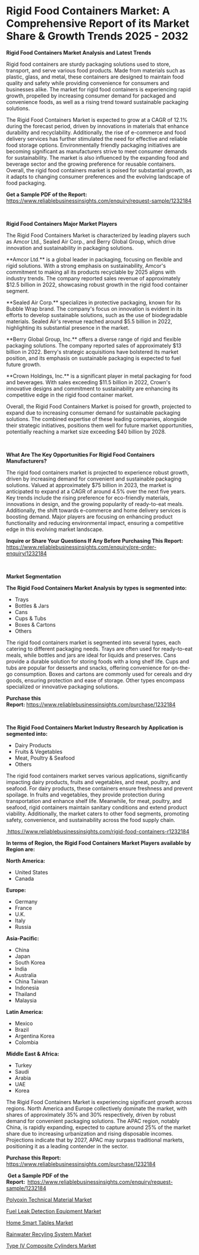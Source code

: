 <p><h1>Rigid Food Containers Market: A Comprehensive Report of its Market Share & Growth Trends 2025 - 2032</h1></p><p><strong>Rigid Food Containers Market Analysis and Latest Trends</strong></p>
<p><p>Rigid food containers are sturdy packaging solutions used to store, transport, and serve various food products. Made from materials such as plastic, glass, and metal, these containers are designed to maintain food quality and safety while providing convenience for consumers and businesses alike. The market for rigid food containers is experiencing rapid growth, propelled by increasing consumer demand for packaged and convenience foods, as well as a rising trend toward sustainable packaging solutions.</p><p>The Rigid Food Containers Market is expected to grow at a CAGR of 12.1% during the forecast period, driven by innovations in materials that enhance durability and recyclability. Additionally, the rise of e-commerce and food delivery services has further stimulated the need for effective and reliable food storage options. Environmentally friendly packaging initiatives are becoming significant as manufacturers strive to meet consumer demands for sustainability. The market is also influenced by the expanding food and beverage sector and the growing preference for reusable containers. Overall, the rigid food containers market is poised for substantial growth, as it adapts to changing consumer preferences and the evolving landscape of food packaging.</p></p>
<p><strong>Get a Sample PDF of the Report:&nbsp;</strong> <a href="https://www.reliablebusinessinsights.com/enquiry/request-sample/1232184?utm_campaign=2244&utm_medium=2&utm_source=Github&utm_content=ia&utm_term=02022025&utm_id=rigid-food-containers">https://www.reliablebusinessinsights.com/enquiry/request-sample/1232184</a></p>
<p>&nbsp;</p>
<p><strong>Rigid Food Containers Major Market Players</strong></p>
<p><p>The Rigid Food Containers Market is characterized by leading players such as Amcor Ltd., Sealed Air Corp., and Berry Global Group, which drive innovation and sustainability in packaging solutions. </p><p>**Amcor Ltd.** is a global leader in packaging, focusing on flexible and rigid solutions. With a strong emphasis on sustainability, Amcor's commitment to making all its products recyclable by 2025 aligns with industry trends. The company reported sales revenue of approximately $12.5 billion in 2022, showcasing robust growth in the rigid food container segment.</p><p>**Sealed Air Corp.** specializes in protective packaging, known for its Bubble Wrap brand. The company's focus on innovation is evident in its efforts to develop sustainable solutions, such as the use of biodegradable materials. Sealed Air's revenue reached around $5.5 billion in 2022, highlighting its substantial presence in the market.</p><p>**Berry Global Group, Inc.** offers a diverse range of rigid and flexible packaging solutions. The company reported sales of approximately $13 billion in 2022. Berry's strategic acquisitions have bolstered its market position, and its emphasis on sustainable packaging is expected to fuel future growth.</p><p>**Crown Holdings, Inc.** is a significant player in metal packaging for food and beverages. With sales exceeding $11.5 billion in 2022, Crown's innovative designs and commitment to sustainability are enhancing its competitive edge in the rigid food container market.</p><p>Overall, the Rigid Food Containers Market is poised for growth, projected to expand due to increasing consumer demand for sustainable packaging solutions. The combined expertise of these leading companies, alongside their strategic initiatives, positions them well for future market opportunities, potentially reaching a market size exceeding $40 billion by 2028.</p></p>
<p>&nbsp;</p>
<p><strong>What Are The Key Opportunities For Rigid Food Containers Manufacturers?</strong></p>
<p><p>The rigid food containers market is projected to experience robust growth, driven by increasing demand for convenient and sustainable packaging solutions. Valued at approximately $75 billion in 2023, the market is anticipated to expand at a CAGR of around 4.5% over the next five years. Key trends include the rising preference for eco-friendly materials, innovations in design, and the growing popularity of ready-to-eat meals. Additionally, the shift towards e-commerce and home delivery services is boosting demand. Major players are focusing on enhancing product functionality and reducing environmental impact, ensuring a competitive edge in this evolving market landscape.</p></p>
<p><strong>Inquire or Share Your Questions If Any Before Purchasing This Report:</strong> <a href="https://www.reliablebusinessinsights.com/enquiry/pre-order-enquiry/1232184?utm_campaign=2244&utm_medium=2&utm_source=Github&utm_content=ia&utm_term=02022025&utm_id=rigid-food-containers">https://www.reliablebusinessinsights.com/enquiry/pre-order-enquiry/1232184</a></p>
<p>&nbsp;</p>
<p><strong>Market Segmentation</strong></p>
<p><strong>The Rigid Food Containers Market Analysis by types is segmented into:</strong></p>
<p><ul><li>Trays</li><li>Bottles & Jars</li><li>Cans</li><li>Cups & Tubs</li><li>Boxes & Cartons</li><li>Others</li></ul></p>
<p><p>The rigid food containers market is segmented into several types, each catering to different packaging needs. Trays are often used for ready-to-eat meals, while bottles and jars are ideal for liquids and preserves. Cans provide a durable solution for storing foods with a long shelf life. Cups and tubs are popular for desserts and snacks, offering convenience for on-the-go consumption. Boxes and cartons are commonly used for cereals and dry goods, ensuring protection and ease of storage. Other types encompass specialized or innovative packaging solutions.</p></p>
<p><strong>Purchase this Report:&nbsp;</strong><a href="https://www.reliablebusinessinsights.com/purchase/1232184?utm_campaign=2244&utm_medium=2&utm_source=Github&utm_content=ia&utm_term=02022025&utm_id=rigid-food-containers">https://www.reliablebusinessinsights.com/purchase/1232184</a></p>
<p>&nbsp;</p>
<p><strong>The Rigid Food Containers Market Industry Research by Application is segmented into:</strong></p>
<p><ul><li>Dairy Products</li><li>Fruits & Vegetables</li><li>Meat, Poultry & Seafood</li><li>Others</li></ul></p>
<p><p>The rigid food containers market serves various applications, significantly impacting dairy products, fruits and vegetables, and meat, poultry, and seafood. For dairy products, these containers ensure freshness and prevent spoilage. In fruits and vegetables, they provide protection during transportation and enhance shelf life. Meanwhile, for meat, poultry, and seafood, rigid containers maintain sanitary conditions and extend product viability. Additionally, the market caters to other food segments, promoting safety, convenience, and sustainability across the food supply chain.</p></p>
<p><a href="https://www.reliablebusinessinsights.com/rigid-food-containers-r1232184?utm_campaign=2244&utm_medium=2&utm_source=Github&utm_content=ia&utm_term=02022025&utm_id=rigid-food-containers">&nbsp;https://www.reliablebusinessinsights.com/rigid-food-containers-r1232184</a></p>
<p><strong>In terms of Region, the Rigid Food Containers Market Players available by Region are:</strong></p>
<p>
    <p> <strong> North America: </strong>
        <ul>
            <li>United States</li>
            <li>Canada</li>
        </ul>
        </p> 
    <p> <strong> Europe: </strong>
        <ul>
            <li>Germany</li>
            <li>France</li>
            <li>U.K.</li>
            <li>Italy</li>
            <li>Russia</li>
        </ul>
        </p> 
    <p> <strong> Asia-Pacific: </strong>
        <ul>
            <li>China</li>
            <li>Japan</li>
            <li>South Korea</li>
            <li>India</li>
            <li>Australia</li>
            <li>China Taiwan</li>
            <li>Indonesia</li>
            <li>Thailand</li>
            <li>Malaysia</li>
        </ul>
        </p> 
    <p> <strong> Latin America: </strong>
        <ul>
            <li>Mexico</li>
            <li>Brazil</li>
            <li>Argentina Korea</li>
            <li>Colombia</li>
        </ul>
        </p> 
    <p> <strong> Middle East & Africa: </strong>
        <ul>
            <li>Turkey</li>
            <li>Saudi</li>
            <li>Arabia</li>
            <li>UAE</li>
            <li>Korea</li>
        </ul>
    </p>
    </p>
<p><p>The Rigid Food Containers Market is experiencing significant growth across regions. North America and Europe collectively dominate the market, with shares of approximately 35% and 30% respectively, driven by robust demand for convenient packaging solutions. The APAC region, notably China, is rapidly expanding, expected to capture around 25% of the market share due to increasing urbanization and rising disposable incomes. Projections indicate that by 2027, APAC may surpass traditional markets, positioning it as a leading contender in the sector.</p></p>
<p><strong>Purchase this Report: </strong><a href="https://www.reliablebusinessinsights.com/purchase/1232184?utm_campaign=2244&utm_medium=2&utm_source=Github&utm_content=ia&utm_term=02022025&utm_id=rigid-food-containers">https://www.reliablebusinessinsights.com/purchase/1232184</a></p>
<p>&nbsp;<strong>Get a Sample PDF of the Report:&nbsp;&nbsp;</strong><a href="https://www.reliablebusinessinsights.com/enquiry/request-sample/1232184?utm_campaign=2244&utm_medium=2&utm_source=Github&utm_content=ia&utm_term=02022025&utm_id=rigid-food-containers">https://www.reliablebusinessinsights.com/enquiry/request-sample/1232184</a></p>
<p><strong></strong></p>
<p><p><a href="https://www.linkedin.com/pulse/investigating-polyoxin-technical-material-market-hulcc?utm_campaign=2244&utm_medium=2&utm_source=Github&utm_content=ia&utm_term=02022025&utm_id=rigid-food-containers">Polyoxin Technical Material Market</a></p><p><a href="https://www.linkedin.com/pulse/fuel-leak-detection-equipment-market-global-regional-analysis-i58oc?utm_campaign=2244&utm_medium=2&utm_source=Github&utm_content=ia&utm_term=02022025&utm_id=rigid-food-containers">Fuel Leak Detection Equipment Market</a></p><p><a href="https://www.linkedin.com/pulse/strategic-market-insights-navigating-global-home-smart-ilvdf?utm_campaign=2244&utm_medium=2&utm_source=Github&utm_content=ia&utm_term=02022025&utm_id=rigid-food-containers">Home Smart Tables Market</a></p><p><a href="https://www.linkedin.com/pulse/rainwater-recyling-system-market-size-overview-comprehensive-cqj9c?utm_campaign=2244&utm_medium=2&utm_source=Github&utm_content=ia&utm_term=02022025&utm_id=rigid-food-containers">Rainwater Recyling System Market</a></p><p><a href="https://www.linkedin.com/pulse/comprehensive-overview-type-iv-composite-cylinders-market-jmjaf?utm_campaign=2244&utm_medium=2&utm_source=Github&utm_content=ia&utm_term=02022025&utm_id=rigid-food-containers">Type IV Composite Cylinders Market</a></p></p>